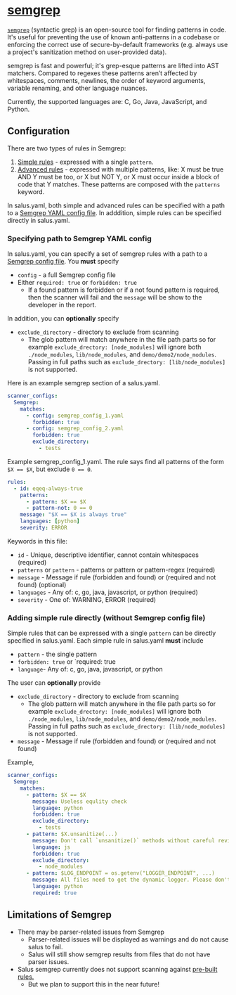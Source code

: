 # [semgrep](https://semgrep.dev)

[`semgrep`](https://semgrep.dev) (syntactic grep) is an open-source tool for finding patterns in code. It's useful for preventing the use of known anti-patterns in a codebase or enforcing the correct use of secure-by-default frameworks (e.g. always use a project's sanitization method on user-provided data).

semgrep is fast and powerful; it's grep-esque patterns are lifted into AST matchers. Compared to regexes these patterns aren’t affected by whitespaces, comments, newlines, the order of keyword arguments, variable renaming, and other language nuances.

Currently, the supported languages are: C, Go, Java, JavaScript, and Python.

## Configuration

There are two types of rules in Semgrep:

1) [Simple rules](https://github.com/returntocorp/semgrep#simple-rules) - expressed with a single `pattern`.
2) [Advanced rules](https://github.com/returntocorp/semgrep#advanced-rules) - expressed with multiple patterns, like: X must be true AND Y must be too, or X but NOT Y, or X must occur inside a block of code that Y matches.  These patterns are composed with the `patterns` keyword.

In salus.yaml, both simple and advanced rules can be specified with a path to a [Semgrep YAML config file](https://github.com/returntocorp/semgrep/blob/develop/docs/configuration-files.md).
In adddition, simple rules can be specified directly in salus.yaml.

### Specifying path to Semgrep YAML config

In salus.yaml, you can specify a set of semgrep rules with a path to a [Semgrep config file](https://github.com/returntocorp/semgrep/blob/develop/docs/configuration-files.md).  You **must** specify

* `config` - a full Semgrep config file
* Either `required: true` or `forbidden: true`
  - If a found pattern is forbidden or if a not found pattern is required, then the scanner will fail and the `message` will be show to the developer in the report.

In addition, you can **optionally** specify

* `exclude_directory` - directory to exclude from scanning
  - The glob pattern will match anywhere in the file path parts so for example `exclude_drectory: [node_modules]` will ignore both `./node_modules`, `lib/node_modules`, and `demo/demo2/node_modules`. Passing in full paths such as `exclude_drectory: [lib/node_modules]` is not supported.

Here is an example semgrep section of a salus.yaml.

```yaml
scanner_configs:
  Semgrep:
    matches:
      - config: semgrep_config_1.yaml
        forbidden: true
      - config: semgrep_config_2.yaml
        forbidden: true
        exclude_directory:
          - tests
```

Example semgrep_config_1.yaml.  The rule says find all patterns of the form
`$X == $X`, but exclude `0 == 0`.
```yaml
rules:
  - id: eqeq-always-true
    patterns:
      - pattern: $X == $X
      - pattern-not: 0 == 0
    message: "$X == $X is always true"
    languages: [python]
    severity: ERROR
```
Keywords in this file:
* `id` - Unique, descriptive identifier, cannot contain whitespaces (required)
* `patterns` or `pattern` - patterns or pattern or pattern-regex (required)
* `message` - Message if rule (forbidden and found) or (required and not found) (optional)
* `languages` - Any of: c, go, java, javascript, or python (required)
* `severity` - One of: WARNING, ERROR (required)


### Adding simple rule directly (without Semgrep config file)

Simple rules that can be expressed with a single `pattern` can be directly specified in salus.yaml.
Each simple rule in salus.yaml **must** include

* `pattern` - the single pattern
* `forbidden: true` or `required: true
* `language`- Any of: c, go, java, javascript, or python

The user can **optionally** provide
* `exclude_directory` - directory to exclude from scanning
  - The glob pattern will match anywhere in the file path parts so for example `exclude_drectory: [node_modules]` will ignore both `./node_modules`, `lib/node_modules`, and `demo/demo2/node_modules`. Passing in full paths such as `exclude_drectory: [lib/node_modules]` is not supported.
* `message` - Message if rule (forbidden and found) or (required and not found)

Example,

```yaml
scanner_configs:
  Semgrep:
    matches:
      - pattern: $X == $X
        message: Useless equlity check
        language: python
        forbidden: true
        exclude_directory:
          - tests
      - pattern: $X.unsanitize(...)
        message: Don't call `unsanitize()` methods without careful review
        language: js
        forbidden: true
        exclude_directory:
          - node_modules
      - pattern: $LOG_ENDPOINT = os.getenv("LOGGER_ENDPOINT", ...)
        message: All files need to get the dynamic logger. Please don't hardcode this.
        language: python
        required: true
```

## Limitations of Semgrep

* There may be parser-related issues from Semgrep
  - Parser-related issues will be displayed as warnings and do not cause salus to fail.
  - Salus will still show semgrep results from files that do not have parser issues.
* Salus semgrep currently does not support scanning against [pre-built rules.](https://github.com/returntocorp/semgrep#run-pre-built-rules)
  - But we plan to support this in the near future!
